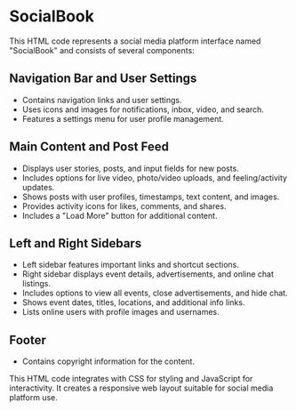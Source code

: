 # SocialBook

This HTML code represents a social media platform interface named "SocialBook" and consists of several components:

## Navigation Bar and User Settings
- Contains navigation links and user settings.
- Uses icons and images for notifications, inbox, video, and search.
- Features a settings menu for user profile management.

## Main Content and Post Feed
- Displays user stories, posts, and input fields for new posts.
- Includes options for live video, photo/video uploads, and feeling/activity updates.
- Shows posts with user profiles, timestamps, text content, and images.
- Provides activity icons for likes, comments, and shares.
- Includes a "Load More" button for additional content.

## Left and Right Sidebars
- Left sidebar features important links and shortcut sections.
- Right sidebar displays event details, advertisements, and online chat listings.
- Includes options to view all events, close advertisements, and hide chat.
- Shows event dates, titles, locations, and additional info links.
- Lists online users with profile images and usernames.

## Footer
- Contains copyright information for the content.

This HTML code integrates with CSS for styling and JavaScript for interactivity. It creates a responsive web layout suitable for social media platform use.
